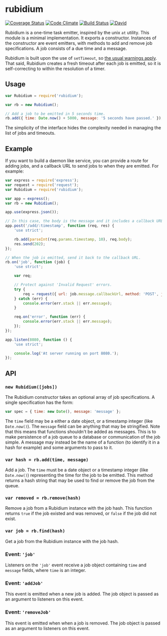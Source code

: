 # rubidium

[![Coverage Status](https://coveralls.io/repos/qubyte/rubidium/badge.png?branch=feature%2Fcoveralls)](https://coveralls.io/r/qubyte/rubidium?branch=feature%2Fcoveralls)
[![Code Climate](https://codeclimate.com/github/qubyte/rubidium.png)](https://codeclimate.com/github/qubyte/rubidium)
[![Build Status](https://travis-ci.org/qubyte/rubidium.png?branch=master)](https://travis-ci.org/qubyte/rubidium)
[![David](https://david-dm.org/qubyte/rubidium.png?theme=shields.io)](https://david-dm.org/qubyte/rubidium)

Rubidium is a one-time task emitter, inspired by the unix `at` utility. This module is a minimal implementation. It exports a constructor. Instances of the constructor are event emitters, with methods to add and remove job specifications. A job consists of a due time and a message.

Rubidium is built upon the use of `setTimeout`, so [the usual warnings apply](http://nodejs.org/api/timers.html#timers_settimeout_callback_delay_arg). That said, Rubidium creates a fresh timeout after each job is emitted, so it is self-correcting to within the resolution of a timer.

## Usage

```javascript
var Rubidium = require('rubidium');

var rb = new Rubidium();

// Add a job to be emitted in 5 seconds time.
rb.add({ time: Date.now() + 5000, message: '5 seconds have passed.' });
```

The simplicity of the interface hides the complexity needed in managing the list of jobs and timeouts.

## Example

If you want to build a daemon like service, you can provide a route for adding jobs, and a callback URL to send jobs to when they are emitted. For example:

```javascript
var express = require('express');
var request = require('request');
var Rubidium = require('rubidium');

var app = express();
var rb = new Rubidium();

app.use(express.json());

// In this case, the body is the message and it includes a callback URL.
app.post('/add/:timestamp', function (req, res) {
    'use strict';

    rb.add(parseInt(req.params.timestamp, 10), req.body);
    res.send(202);
});

// When the job is emitted, send it back to the callback URL.
rb.on('job', function (job) {
    'use strict';

    var req;

    // Protect against 'Invalid Request' errors.
    try {
        req = request({ url: job.message.callbackUrl, method: 'POST', json: job.message });
    } catch (err) {
        console.error(err.stack || err.message);
    }

    req.on('error', function (err) {
        console.error(err.stack || err.message);
    });
});

app.listen(8080, function () {
    'use strict';

    console.log('At server running on port 8080.');
});
```

## API

### `new Rubidium([jobs])`

The Rubidium constructor takes an optional array of job specifications. A single specification has the form:

```javascript
var spec = { time: new Date(), message: 'message' };
```

The `time` field may be a either a date object, or a timestamp integer (like `Date.now()`). The `message` field can be anything that may be stringified. Note that this means that functions shouldn't be added as messages. This is to make persistence of a job queue to a database or communication of the job simple. A message may instead be the name of a function (to identify it in a hash for example) and some arguments to pass to it.

### `var hash = rb.add(time, message)`

Add a job. The `time` must be a date object or a timestamp integer (like `Date.now()`) representing the time for the job to be emitted. This method returns a hash string that may be used to find or remove the job from the queue.

### `var removed = rb.remove(hash)`

Remove a job from a Rubidium instance with the job hash. This function returns `true` if the job existed and was removed, or `false` if the job did not exist.

### `var job = rb.find(hash)`

Get a job from the Rubidium instance with the job hash.

### Event: `'job'`

Listeners on the `'job'` event receive a job object containing `time` and `message` fields, where `time` is an integer.

### Event: `'addJob'`

This event is emitted when a new job is added. The job object is passed as an argument to listeners on this event.

### Event: `'removeJob'`

This event is emitted when when a job is removed. The job object is passed as an argument to listeners on this event.
